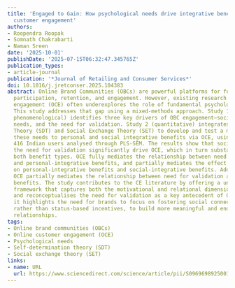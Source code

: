 ```yaml
---
title: 'Engaged to Gain: How psychological needs drive integrative benefits via online
  customer engagement'
authors:
- Roopendra Roopak
- Somnath Chakrabarti
- Naman Sreen
date: '2025-10-01'
publishDate: '2025-07-15T06:32:47.345765Z'
publication_types:
- article-journal
publication: '*Journal of Retailing and Consumer Services*'
doi: 10.1016/j.jretconser.2025.104383
abstract: Online Brand Communities (OBCs) are powerful platforms for fostering customer
  participation, retention, and engagement. However, existing research on online customer
  engagement (OCE) often underexplores the role of fundamental psychological needs.
  This study addresses that gap using a mixed-methods approach. Study 1 (qualitative,
  phenomenological) identifies three key drivers of OBC engagement—social needs, status
  needs, and the need for validation. Study 2 (quantitative) integrates Self-Determination
  Theory (SDT) and Social Exchange Theory (SET) to develop and test a model linking
  these needs to personal and social integrative benefits via OCE, using data from
  416 Indian users analysed through PLS-SEM. The results show that social needs and
  the need for validation significantly drive OCE, which in turn substantially influences
  both benefit types. OCE fully mediates the relationship between need for validation
  and personal-integrative benefits, and partially mediates the effect of social need
  on personal-integrative benefits and social-integrative benefits. Additionally,
  OCE partially mediates the relationship between need for validation and social-integrative
  benefits. The study contributes to the CE literature by offering a unified SDT–SET
  framework that captures both the motivational and relational dimensions of engagement
  and reconceptualises the need for validation as a key antecedent of OCE. Managerially,
  it highlights the need for brands to focus on fostering social connection and affirmation,
  rather than status-based incentives, to build more meaningful and enduring community
  relationships.
tags:
- Online brand communities (OBCs)
- Online customer engagement (OCE)
- Psychological needs
- Self-determination theory (SDT)
- Social exchange theory (SET)
links:
- name: URL
  url: https://www.sciencedirect.com/science/article/pii/S0969698925001626
---
```

